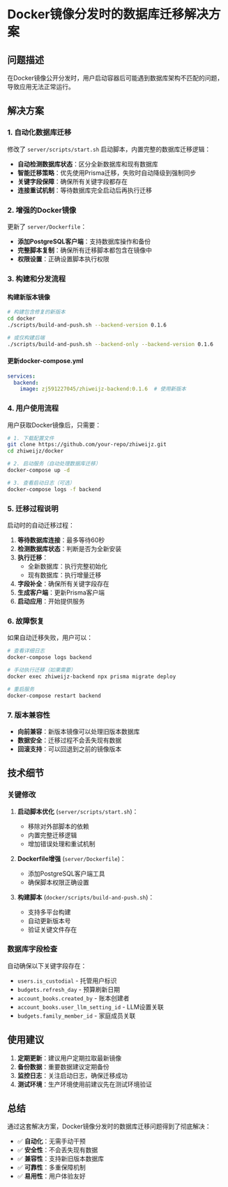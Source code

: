# Docker镜像分发时的数据库迁移解决方案

## 问题描述

在Docker镜像公开分发时，用户启动容器后可能遇到数据库架构不匹配的问题，导致应用无法正常运行。

## 解决方案

### 1. 自动化数据库迁移

修改了 `server/scripts/start.sh` 启动脚本，内置完整的数据库迁移逻辑：

- **自动检测数据库状态**：区分全新数据库和现有数据库
- **智能迁移策略**：优先使用Prisma迁移，失败时自动降级到强制同步
- **关键字段保障**：确保所有关键字段都存在
- **连接重试机制**：等待数据库完全启动后再执行迁移

### 2. 增强的Docker镜像

更新了 `server/Dockerfile`：

- **添加PostgreSQL客户端**：支持数据库操作和备份
- **完整脚本复制**：确保所有迁移脚本都包含在镜像中
- **权限设置**：正确设置脚本执行权限

### 3. 构建和分发流程

#### 构建新版本镜像

```bash
# 构建包含修复的新版本
cd docker
./scripts/build-and-push.sh --backend-version 0.1.6

# 或仅构建后端
./scripts/build-and-push.sh --backend-only --backend-version 0.1.6
```

#### 更新docker-compose.yml

```yaml
services:
  backend:
    image: zj591227045/zhiweijz-backend:0.1.6  # 使用新版本
```

### 4. 用户使用流程

用户获取Docker镜像后，只需要：

```bash
# 1. 下载配置文件
git clone https://github.com/your-repo/zhiweijz.git
cd zhiweijz/docker

# 2. 启动服务（自动处理数据库迁移）
docker-compose up -d

# 3. 查看启动日志（可选）
docker-compose logs -f backend
```

### 5. 迁移过程说明

启动时的自动迁移过程：

1. **等待数据库连接**：最多等待60秒
2. **检测数据库状态**：判断是否为全新安装
3. **执行迁移**：
   - 全新数据库：执行完整初始化
   - 现有数据库：执行增量迁移
4. **字段补全**：确保所有关键字段存在
5. **生成客户端**：更新Prisma客户端
6. **启动应用**：开始提供服务

### 6. 故障恢复

如果自动迁移失败，用户可以：

```bash
# 查看详细日志
docker-compose logs backend

# 手动执行迁移（如果需要）
docker exec zhiweijz-backend npx prisma migrate deploy

# 重启服务
docker-compose restart backend
```

### 7. 版本兼容性

- **向前兼容**：新版本镜像可以处理旧版本数据库
- **数据安全**：迁移过程不会丢失现有数据
- **回滚支持**：可以回退到之前的镜像版本

## 技术细节

### 关键修改

1. **启动脚本优化** (`server/scripts/start.sh`)：
   - 移除对外部脚本的依赖
   - 内置完整迁移逻辑
   - 增加错误处理和重试机制

2. **Dockerfile增强** (`server/Dockerfile`)：
   - 添加PostgreSQL客户端工具
   - 确保脚本权限正确设置

3. **构建脚本** (`docker/scripts/build-and-push.sh`)：
   - 支持多平台构建
   - 自动更新版本号
   - 验证关键文件存在

### 数据库字段检查

自动确保以下关键字段存在：
- `users.is_custodial` - 托管用户标识
- `budgets.refresh_day` - 预算刷新日期
- `account_books.created_by` - 账本创建者
- `account_books.user_llm_setting_id` - LLM设置关联
- `budgets.family_member_id` - 家庭成员关联

## 使用建议

1. **定期更新**：建议用户定期拉取最新镜像
2. **备份数据**：重要数据建议定期备份
3. **监控日志**：关注启动日志，确保迁移成功
4. **测试环境**：生产环境使用前建议先在测试环境验证

## 总结

通过这套解决方案，Docker镜像分发时的数据库迁移问题得到了彻底解决：

- ✅ **自动化**：无需手动干预
- ✅ **安全性**：不会丢失现有数据  
- ✅ **兼容性**：支持新旧版本数据库
- ✅ **可靠性**：多重保障机制
- ✅ **易用性**：用户体验友好
